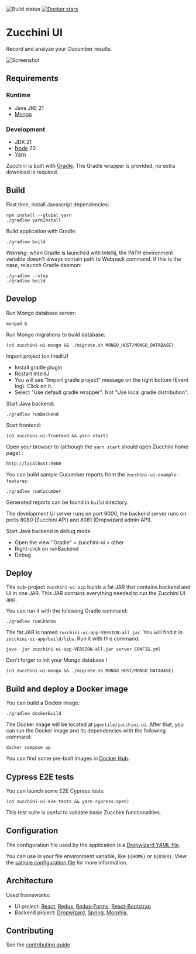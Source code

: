 ![Build status](https://github.com/pgentile/zucchini-ui/workflows/Build/badge.svg)
[![Docker stars](https://img.shields.io/docker/stars/pgentile/zucchini-ui.svg)](https://hub.docker.com/r/pgentile/zucchini-ui)

Zucchini UI
===========

Record and analyze your Cucumber results.

![Screenshot](./screenshot.png)



Requirements
------------

### Runtime

* Java JRE 21
* [Mongo](https://www.mongodb.com)


### Development

* JDK 21
* [Node](https://nodejs.org) 20
* [Yarn](https://yarnpkg.com)

Zucchini is built with [Gradle](https://gradle.org/). The Gradle wrapper is provided, no extra download is required.


Build
-----

First time, install Javascript dependencies:

```
npm install --global yarn
./gradlew yarnInstall
```

Build application with Gradle:

```
./gradlew build
```

_Warning_: when Gradle is launched with Intellij, the PATH environment variable doesn't
always contain path to Webpack command. If this is the case, relaunch Gradle daemon:

```
./gradlew --stop
./gradlew build
```


Develop
-------

Run Mongo database server:

```
mongod &
```

Run Mongo migrations to build database:

```
(cd zucchini-ui-mongo && ./migrate.sh MONGO_HOST/MONGO_DATABASE)
```

Import project (on IntelliJ)
* Install gradle plugin
* Restart IntelliJ
* You will see "Import gradle project" message on the right bottom (Event log). Click on it. 
* Select "Use default gradle wrapper". Not "Use local gradle distribution".

Start Java backend:

```
./gradlew runBackend
```

Start frontend:

```
(cd zucchini-ui-frontend && yarn start)
```

Open your browser to (although the `yarn start` should open Zucchini home page) :

```
http://localhost:9000
```

You can build sample Cucumber reports from the `zucchini-ui-example-features`:

```
./gradlew runCucumber
```

Generated reports can be found in `build` directory.

The development UI server runs on port 9000, the backend server runs on ports 8080 (Zucchini API) and 8081
(Dropwizard admin API).

Start Java backend in debug mode
* Open the view "Gradle" > zucchini-ui > other
* Right-click on runBackend
* Debug


Deploy
------

The sub-project `zucchini-ui-app` builds a fat JAR that contains backend and UI in one JAR.
This JAR contains everything needed to run the Zucchini UI app.

You can run it with the following Gradle command:

```
./gradlew runShadow
```

The fat JAR is named `zucchini-ui-app-VERSION-all.jar`. You will find it in `zucchini-ui-app/build/libs`.
Run it with this command:

```
java -jar zucchini-ui-app-VERSION-all.jar server CONFIG.yml
```

Don't forget to init your Mongo database !

```
(cd zucchini-ui-mongo && ./migrate.sh MONGO_HOST/MONGO_DATABASE)
```


Build and deploy a Docker image
-------------------------------

You can build a Docker image:

```
./gradlew dockerBuild
```

The Docker image will be located at `pgentile/zucchini-ui`. After that, you can run the
Docker image and its dependencies with the following command:

```
docker compose up
```

You can find some pre-built images in [Docker Hub](https://hub.docker.com/r/pgentile/zucchini-ui).


Cypress E2E tests
-----------------

You can launch some E2E Cypress tests:

```
(cd zucchini-ui-e2e-tests && yarn cypress:open)
```

This test suite is useful to validate basic Zucchini functionalities.


Configuration
-------------

The configuration file used by the application is a [Dropwizard YAML file](https://www.dropwizard.io/en/stable/manual/configuration.html).

You can use in your file environment variable, like `${HOME}` or `${USER}`.
View the [sample configuration file](server-config.yml) for more information.


Architecture
------------

Used frameworks:

* UI project: [React](https://facebook.github.io/react/),
  [Redux](http://redux.js.org/),
  [Redux-Forms](http://redux-form.com/),
  [React-Bootstrap](https://react-bootstrap.github.io/)
* Backend project: [Dropwizard](http://dropwizard.io),
  [Spring](http://spring.io), [Morphia](http://mongodb.github.io/morphia/),


Contributing
------------

See the [contributing guide](CONTRIBUTING.md)
